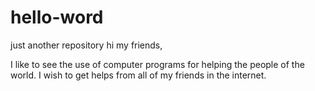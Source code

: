 # hello-word
just another repository
hi my friends,

I like to see the use of computer programs for helping the people of the world. I wish to get helps from all of my friends in the internet. 
